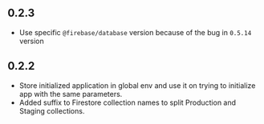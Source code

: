 ## 0.2.3

* Use specific `@firebase/database` version because of the bug in `0.5.14` version

## 0.2.2

* Store initialized application in global env and use it on trying to initialize app with the same parameters.
* Added suffix to Firestore collection names to split Production and Staging collections.